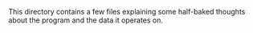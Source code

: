 This directory contains a few files explaining some half-baked thoughts about the program and the data it operates on.
